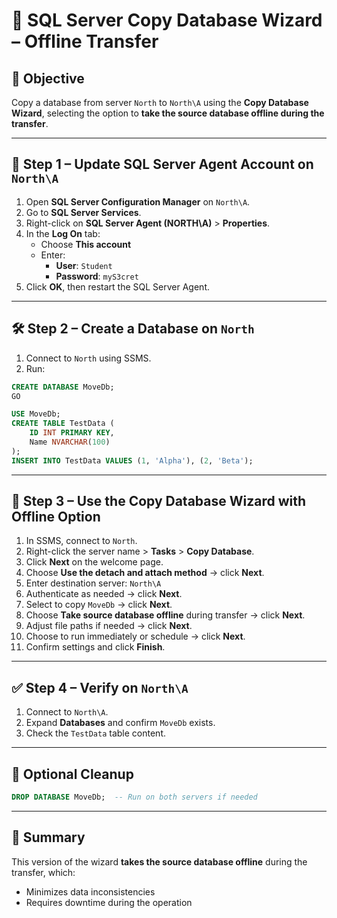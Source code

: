 
# 🧪 SQL Server Copy Database Wizard – Offline Transfer

## 🎯 Objective

Copy a database from server `North` to `North\A` using the **Copy Database Wizard**, selecting the option to **take the source database offline during the transfer**.

---

## 🔐 Step 1 – Update SQL Server Agent Account on `North\A`

1. Open **SQL Server Configuration Manager** on `North\A`.
2. Go to **SQL Server Services**.
3. Right-click on **SQL Server Agent (NORTH\A)** > **Properties**.
4. In the **Log On** tab:
   - Choose **This account**
   - Enter:
     - **User**: `Student`
     - **Password**: `myS3cret`
5. Click **OK**, then restart the SQL Server Agent.

---

## 🛠️ Step 2 – Create a Database on `North`

1. Connect to `North` using SSMS.
2. Run:

```sql
CREATE DATABASE MoveDb;
GO

USE MoveDb;
CREATE TABLE TestData (
    ID INT PRIMARY KEY,
    Name NVARCHAR(100)
);
INSERT INTO TestData VALUES (1, 'Alpha'), (2, 'Beta');
```

---

## 🧙 Step 3 – Use the Copy Database Wizard with Offline Option

1. In SSMS, connect to `North`.
2. Right-click the server name > **Tasks** > **Copy Database**.
3. Click **Next** on the welcome page.
4. Choose **Use the detach and attach method** → click **Next**.
5. Enter destination server: `North\A`
6. Authenticate as needed → click **Next**.
7. Select to copy `MoveDb` → click **Next**.
8. Choose **Take source database offline** during transfer → click **Next**.
9. Adjust file paths if needed → click **Next**.
10. Choose to run immediately or schedule → click **Next**.
11. Confirm settings and click **Finish**.

---

## ✅ Step 4 – Verify on `North\A`

1. Connect to `North\A`.
2. Expand **Databases** and confirm `MoveDb` exists.
3. Check the `TestData` table content.

---

## 🧼 Optional Cleanup

```sql
DROP DATABASE MoveDb;  -- Run on both servers if needed
```

---

## 📝 Summary

This version of the wizard **takes the source database offline** during the transfer, which:

- Minimizes data inconsistencies
- Requires downtime during the operation
